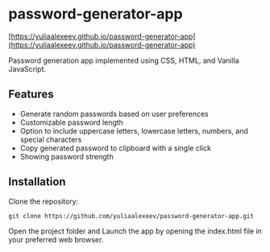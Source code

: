 # password-generator-app
[https://yuliaalexeev.github.io/password-generator-app](https://yuliaalexeev.github.io/password-generator-app)

Password generation app implemented using CSS, HTML, and Vanilla JavaScript.

## Features
* Generate random passwords based on user preferences
* Customizable password length
* Option to include uppercase letters, lowercase letters, numbers, and special characters
* Copy generated password to clipboard with a single click
* Showing password strength

## Installation
Clone the repository:
```
git clone https://github.com/yuliaalexeev/password-generator-app.git
```

Open the project folder and Launch the app by opening the index.html file in your preferred web browser.
